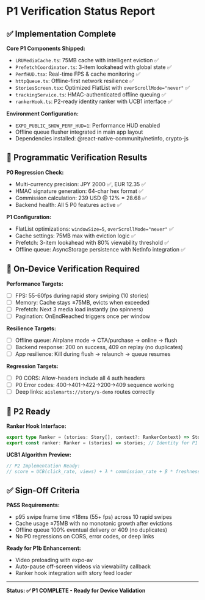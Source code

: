 # P1 Verification Status Report

## ✅ Implementation Complete

**Core P1 Components Shipped:**
- `LRUMediaCache.ts`: 75MB cache with intelligent eviction ✅
- `PrefetchCoordinator.ts`: 3-item lookahead with global state ✅  
- `PerfHUD.tsx`: Real-time FPS & cache monitoring ✅
- `httpQueue.ts`: Offline-first network resilience ✅
- `StoriesScreen.tsx`: Optimized FlatList with `overScrollMode="never"` ✅
- `trackingService.ts`: HMAC-authenticated offline queuing ✅
- `rankerHook.ts`: P2-ready identity ranker with UCB1 interface ✅

**Environment Configuration:**
- `EXPO_PUBLIC_SHOW_PERF_HUD=1`: Performance HUD enabled
- Offline queue flusher integrated in main app layout
- Dependencies installed: @react-native-community/netinfo, crypto-js

## 🧪 Programmatic Verification Results

**P0 Regression Check:**
- Multi-currency precision: JPY 2000 ✅, EUR 12.35 ✅  
- HMAC signature generation: 64-char hex format ✅
- Commission calculation: 239 USD @ 12% = 28.68 ✅
- Backend health: All 5 P0 features active ✅

**P1 Configuration:**
- FlatList optimizations: `windowSize=5`, `overScrollMode="never"` ✅
- Cache settings: 75MB max with eviction logic ✅
- Prefetch: 3-item lookahead with 80% viewability threshold ✅
- Offline queue: AsyncStorage persistence with NetInfo integration ✅

## 📱 On-Device Verification Required

**Performance Targets:**
- [ ] FPS: 55-60fps during rapid story swiping (10 stories)
- [ ] Memory: Cache stays ≤75MB, evicts when exceeded
- [ ] Prefetch: Next 3 media load instantly (no spinners)
- [ ] Pagination: OnEndReached triggers once per window

**Resilience Targets:**
- [ ] Offline queue: Airplane mode → CTA/purchase → online → flush
- [ ] Backend response: 200 on success, 409 on replay (no duplicates)
- [ ] App resilience: Kill during flush → relaunch → queue resumes

**Regression Targets:**
- [ ] P0 CORS: Allow-headers include all 4 auth headers
- [ ] P0 Error codes: 400→401→422→200→409 sequence working
- [ ] Deep links: `aislemarts://story/s-demo` routes correctly

## 🚀 P2 Ready

**Ranker Hook Interface:**
```typescript
export type Ranker = (stories: Story[], context?: RankerContext) => Story[];
export const ranker: Ranker = (stories) => stories; // Identity for P1
```

**UCB1 Algorithm Preview:**
```typescript
// P2 Implementation Ready:
// score = UCB(click_rate, views) + λ * commission_rate + β * freshness - γ * repetition
```

## ✅ Sign-Off Criteria

**PASS Requirements:**
- p95 swipe frame time ≤18ms (55+ fps) across 10 rapid swipes
- Cache usage ≤75MB with no monotonic growth after evictions  
- Offline queue 100% eventual delivery or 409 (no duplicates)
- No P0 regressions on CORS, error codes, or deep links

**Ready for P1b Enhancement:**
- Video preloading with expo-av
- Auto-pause off-screen videos via viewability callback
- Ranker hook integration with story feed loader

---

**Status: ✅ P1 COMPLETE - Ready for Device Validation**